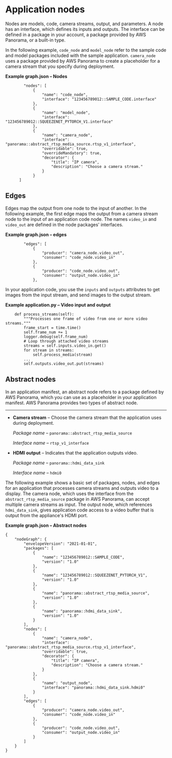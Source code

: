 # Application nodes<a name="applications-nodes"></a>

Nodes are models, code, camera streams, output, and parameters\. A node has an interface, which defines its inputs and outputs\. The interface can be defined in a package in your account, a package provided by AWS Panorama, or a built\-in type\.

In the following example, `code_node` and `model_node` refer to the sample code and model packages included with the sample application\. `camera_node` uses a package provided by AWS Panorama to create a placeholder for a camera stream that you specify during deployment\.

**Example graph\.json – Nodes**  

```
        "nodes": [
            {
                "name": "code_node",
                "interface": "123456789012::SAMPLE_CODE.interface"
            },
            {
                "name": "model_node",
                "interface": "123456789012::SQUEEZENET_PYTORCH_V1.interface"
            },
            {
                "name": "camera_node",
                "interface": "panorama::abstract_rtsp_media_source.rtsp_v1_interface",
                "overridable": true,
                "overrideMandatory": true,
                "decorator": {
                    "title": "IP camera",
                    "description": "Choose a camera stream."
                }
            }
      ]
```

## Edges<a name="applications-manifest-edges"></a>

Edges map the output from one node to the input of another\. In the following example, the first edge maps the output from a camera stream node to the input of an application code node\. The names `video_in` and `video_out` are defined in the node packages' interfaces\.

**Example graph\.json – edges**  

```
        "edges": [
            {
                "producer": "camera_node.video_out",
                "consumer": "code_node.video_in"
            },
            {
                "producer": "code_node.video_out",
                "consumer": "output_node.video_in"
            },
```

 In your application code, you use the `inputs` and `outputs` attributes to get images from the input stream, and send images to the output stream\.

**Example application\.py – Video input and output**  

```
    def process_streams(self):
        """Processes one frame of video from one or more video streams."""
        frame_start = time.time()
        self.frame_num += 1
        logger.debug(self.frame_num)
        # Loop through attached video streams
        streams = self.inputs.video_in.get()
        for stream in streams:
            self.process_media(stream)
        ...
        self.outputs.video_out.put(streams)
```

## Abstract nodes<a name="applications-manifest-abstract"></a>

In an application manifest, an abstract node refers to a package defined by AWS Panorama, which you can use as a placeholder in your application manifest\. AWS Panorama provides two types of abstract node\.

****
+ **Camera stream** – Choose the camera stream that the application uses during deployment\.

  *Package name* – `panorama::abstract_rtsp_media_source`

  *Interface name* – `rtsp_v1_interface`
+ **HDMI output** – Indicates that the application outputs video\.

  *Package name* – `panorama::hdmi_data_sink`

  *Interface name* – `hdmi0`

The following example shows a basic set of packages, nodes, and edges for an application that processes camera streams and outputs video to a display\. The camera node, which uses the interface from the `abstract_rtsp_media_source` package in AWS Panorama, can accept multiple camera streams as input\. The output node, which references `hdmi_data_sink`, gives application code access to a video buffer that is output from the appliance's HDMI port\.

**Example graph\.json – Abstract nodes**  

```
{
    "nodeGraph": {
        "envelopeVersion": "2021-01-01",
        "packages": [
            {
                "name": "123456789012::SAMPLE_CODE",
                "version": "1.0"
            },
            {
                "name": "123456789012::SQUEEZENET_PYTORCH_V1",
                "version": "1.0"
            },
            {
                "name": "panorama::abstract_rtsp_media_source",
                "version": "1.0"
            },
            {
                "name": "panorama::hdmi_data_sink",
                "version": "1.0"
            }
        ],
        "nodes": [
            {
                "name": "camera_node",
                "interface": "panorama::abstract_rtsp_media_source.rtsp_v1_interface",
                "overridable": true,
                "decorator": {
                    "title": "IP camera",
                    "description": "Choose a camera stream."
                }
            },
            {
                "name": "output_node",
                "interface": "panorama::hdmi_data_sink.hdmi0"
            }
        ],
        "edges": [
            {
                "producer": "camera_node.video_out",
                "consumer": "code_node.video_in"
            },
            {
                "producer": "code_node.video_out",
                "consumer": "output_node.video_in"
            }
        ]
    }
}
```